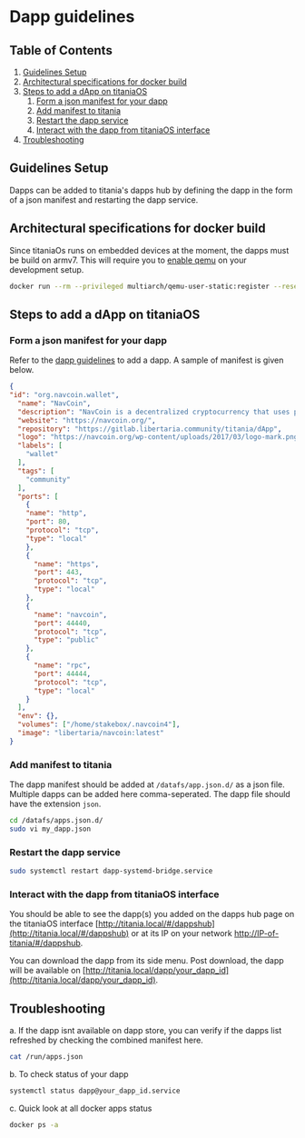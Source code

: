 # Dapp guidelines

## Table of Contents

1. [Guidelines Setup](#guidelines-setup)
2. [Architectural specifications for docker build](#architectural-specifications-for-docker-build)
3. [Steps to add a dApp on titaniaOS](#steps-to-add-a-dapp-on-titaniaos)
    1. [Form a json manifest for your dapp](#form-a-json-manifest-for-your-dapp)
    2. [Add manifest to titania](#add-manifest-to-titania)
    3. [Restart the dapp service](#restart-the-dapp-service)
    4. [Interact with the dapp from titaniaOS interface](#interact-with-the-dapp-from-titaniaos-interface)
4. [Troubleshooting](#troubleshooting)

## Guidelines Setup

Dapps can be added to titania's dapps hub by defining the dapp in the form of a json manifest and restarting the dapp service.

## Architectural specifications for docker build

Since titaniaOs runs on embedded devices at the moment, the dapps must be build on armv7.
This will require you to [enable qemu](https://hub.docker.com/r/multiarch/qemu-user-static/
) on your development setup.

```bash
docker run --rm --privileged multiarch/qemu-user-static:register --reset
```

## Steps to add a dApp on titaniaOS

### Form a json manifest for your dapp

Refer to the [dapp guidelines](dapp-glossary.md) to add a dapp. A sample of manifest is given below.

```json
{
"id": "org.navcoin.wallet",
  "name": "NavCoin",
  "description": "NavCoin is a decentralized cryptocurrency that uses peer-to-peer technology to operate with no central authority or banks; managing transactions and the issuing of NavCoin is carried out collectively by the network. NavCoin is open-source; its design is public, nobody owns or controls NavCoin and everyone can take part.",
  "website": "https://navcoin.org/",
  "repository": "https://gitlab.libertaria.community/titania/dApp",
  "logo": "https://navcoin.org/wp-content/uploads/2017/03/logo-mark.png",
  "labels": [
    "wallet"
  ],
  "tags": [
    "community"
  ],
  "ports": [
    {
    "name": "http",
    "port": 80,
    "protocol": "tcp",
    "type": "local"
    },
    {
      "name": "https",
      "port": 443,
      "protocol": "tcp",
      "type": "local"
    },
    {
      "name": "navcoin",
      "port": 44440,
      "protocol": "tcp",
      "type": "public"
    },
    {
      "name": "rpc",
      "port": 44444,
      "protocol": "tcp",
      "type": "local"
    }
  ],
  "env": {},
  "volumes": ["/home/stakebox/.navcoin4"],
  "image": "libertaria/navcoin:latest"
}
```

### Add manifest to titania

The dapp manifest should be added at ``/datafs/app.json.d/`` as a json file.
Multiple dapps can be added here comma-seperated. The dapp file should have the extension `json`.

```bash
cd /datafs/apps.json.d/
sudo vi my_dapp.json
```

### Restart the dapp service

```bash
sudo systemctl restart dapp-systemd-bridge.service
```

### Interact with the dapp from titaniaOS interface

You should be able to see the dapp(s) you added on the dapps hub page on the titaniaOS interface [http://titania.local/#/dappshub](http://titania.local/#/dappshub) or at its IP on your network [http://IP-of-titania/#/dappshub](http://IP-of-titania/#/dappshub).

You can download the dapp from its side menu. Post download, the dapp will be available on
[http://titania.local/dapp/your_dapp_id](http://titania.local/dapp/your_dapp_id).

## Troubleshooting

a. If the dapp isnt available on dapp store, you can verify if the dapps list refreshed by checking the combined manifest here.

```bash
cat /run/apps.json
```

b. To check status of your dapp

```bash
systemctl status dapp@your_dapp_id.service
```

c. Quick look at all docker apps status

```bash
docker ps -a
```
